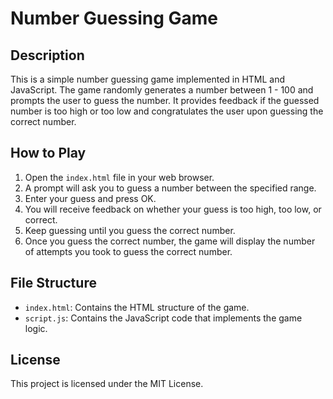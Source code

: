 # Number Guessing Game

## Description
This is a simple number guessing game implemented in HTML and JavaScript. The game randomly generates a number between 1 - 100 and prompts the user to guess the number. It provides feedback if the guessed number is too high or too low and congratulates the user upon guessing the correct number.

## How to Play
1. Open the `index.html` file in your web browser.
2. A prompt will ask you to guess a number between the specified range.
3. Enter your guess and press OK.
4. You will receive feedback on whether your guess is too high, too low, or correct.
5. Keep guessing until you guess the correct number.
6. Once you guess the correct number, the game will display the number of attempts you took to guess the correct number.

## File Structure
- `index.html`: Contains the HTML structure of the game.
- `script.js`: Contains the JavaScript code that implements the game logic.

## License

This project is licensed under the MIT License.
